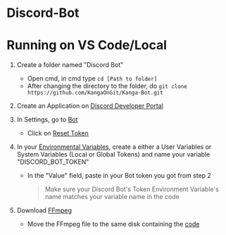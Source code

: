 # Discord-Bot

# Running on VS Code/Local

1. Create a folder named "Discord Bot"

   + Open cmd, in cmd type ```cd [Path to folder]```
   + After changing the directory to the folder, do ```git clone https://github.com/KangaOnGit/Kanga-Bot.git```

2. Create an Application on [Discord Developer Portal](https://discord.com/developers/applications)
  
3. In Settings, go to [Bot](https://github.com/user-attachments/assets/b9f26c28-6cd1-4254-ad2d-e038cbd18e39)
   
   + Click on [Reset Token](https://github.com/user-attachments/assets/c642ce8d-cae1-4be2-8fce-a6010be2f788)
   
4. In your [Environmental Variables](https://github.com/user-attachments/assets/ca0b56d7-17ca-4897-bb61-e7a895a744a2), create a either a User Variables or System Variables (Local or Global Tokens) and name your variable "DISCORD_BOT_TOKEN"
   
   + In the "Value" field, paste in your Bot token you got from step 2
     
     > Make sure your Discord Bot's Token Environment Variable's name matches your variable name in the code

5. Download [FFmpeg](https://www.gyan.dev/ffmpeg/builds/)
   
   + Move the FFmpeg file to the same disk containing the [code](https://github.com/user-attachments/assets/39313cbd-18ac-4192-bc62-df934fa72c32)
